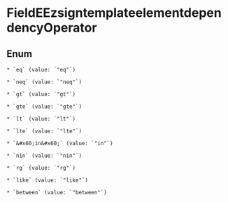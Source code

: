 
# FieldEEzsigntemplateelementdependencyOperator

## Enum


    * `eq` (value: `"eq"`)

    * `neq` (value: `"neq"`)

    * `gt` (value: `"gt"`)

    * `gte` (value: `"gte"`)

    * `lt` (value: `"lt"`)

    * `lte` (value: `"lte"`)

    * `&#x60;in&#x60;` (value: `"in"`)

    * `nin` (value: `"nin"`)

    * `rg` (value: `"rg"`)

    * `like` (value: `"like"`)

    * `between` (value: `"between"`)



